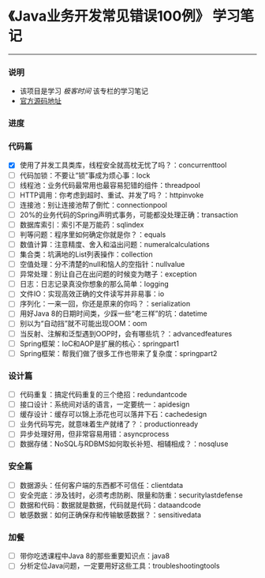 # 《Java业务开发常见错误100例》 学习笔记
---- 
### 说明
* 该项目是学习 *极客时间* 该专栏的学习笔记
*  [官方源码地址][1]

### 进度

### 代码篇

* [X] 使用了并发工具类库，线程安全就高枕无忧了吗？：concurrenttool
* [ ] 代码加锁：不要让“锁”事成为烦心事：lock
* [ ] 线程池：业务代码最常用也最容易犯错的组件：threadpool
* [ ] HTTP调用：你考虑到超时、重试、并发了吗？：httpinvoke
* [ ]  连接池：别让连接池帮了倒忙：connectionpool
* [ ] 20%的业务代码的Spring声明式事务，可能都没处理正确：transaction
* [ ] 数据库索引：索引不是万能药：sqlindex
* [ ] 判等问题：程序里如何确定你就是你？：equals
* [ ] 数值计算：注意精度、舍入和溢出问题：numeralcalculations
* [ ] 集合类：坑满地的List列表操作：collection
* [ ] 空值处理：分不清楚的null和恼人的空指针：nullvalue
* [ ] 异常处理：别让自己在出问题的时候变为瞎子：exception
* [ ] 日志：日志记录真没你想象的那么简单：logging
* [ ] 文件IO：实现高效正确的文件读写并非易事：io
* [ ] 序列化：一来一回，你还是原来的你吗？：serialization
* [ ] 用好Java 8的日期时间类，少踩一些“老三样”的坑：datetime
* [ ] 别以为“自动挡”就不可能出现OOM：oom
* [ ] 当反射、注解和泛型遇到OOP时，会有哪些坑？：advancedfeatures
* [ ] Spring框架：IoC和AOP是扩展的核心：springpart1
* [ ] Spring框架：帮我们做了很多工作也带来了复杂度：springpart2

### 设计篇

* [ ] 代码重复：搞定代码重复的三个绝招：redundantcode
* [ ] 接口设计：系统间对话的语言，一定要统一：apidesign
* [ ] 缓存设计：缓存可以锦上添花也可以落井下石：cachedesign
* [ ] 业务代码写完，就意味着生产就绪了？：productionready
* [ ] 异步处理好用，但非常容易用错：asyncprocess
* [ ] 数据存储：NoSQL与RDBMS如何取长补短、相辅相成？：nosqluse

### 安全篇

* [ ] 数据源头：任何客户端的东西都不可信任：clientdata
* [ ] 安全兜底：涉及钱时，必须考虑防刷、限量和防重：securitylastdefense
* [ ] 数据和代码：数据就是数据，代码就是代码：dataandcode
* [ ] 敏感数据：如何正确保存和传输敏感数据？：sensitivedata

### 加餐

* [ ] 带你吃透课程中Java 8的那些重要知识点：java8
* [ ] 分析定位Java问题，一定要用好这些工具：troubleshootingtools

[1]:	https://github.com/JosephZhu1983/java-common-mistakes